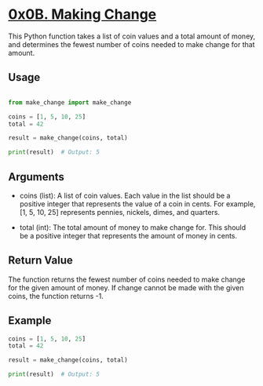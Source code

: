 # [0x0B. Making Change](https://intranet.hbtn.io/projects/1739)

This Python function takes a list of coin values and a total amount of money, and determines the fewest number of coins needed to make change for that amount.

## Usage

```python

from make_change import make_change

coins = [1, 5, 10, 25]
total = 42

result = make_change(coins, total)

print(result)  # Output: 5
```

## Arguments

* coins (list): A list of coin values. Each value in the list should be a positive integer that represents the value of a coin in cents. For example, [1, 5, 10, 25] represents pennies, nickels, dimes, and quarters.

* total (int): The total amount of money to make change for. This should be a positive integer that represents the amount of money in cents.

## Return Value

The function returns the fewest number of coins needed to make change for the given amount of money. If change cannot be made with the given coins, the function returns -1.

## Example

```python
coins = [1, 5, 10, 25]
total = 42

result = make_change(coins, total)

print(result)  # Output: 5
```
